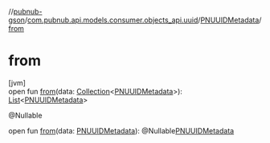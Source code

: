 //[pubnub-gson](../../../index.md)/[com.pubnub.api.models.consumer.objects_api.uuid](../index.md)/[PNUUIDMetadata](index.md)/[from](from.md)

# from

[jvm]\
open fun [from](from.md)(data: [Collection](https://docs.oracle.com/javase/8/docs/api/java/util/Collection.html)&lt;[PNUUIDMetadata](../../../../pubnub-kotlin/com.pubnub.api.models.consumer.objects.uuid/-p-n-u-u-i-d-metadata/index.md)&gt;): [List](https://docs.oracle.com/javase/8/docs/api/java/util/List.html)&lt;[PNUUIDMetadata](index.md)&gt;

@Nullable

open fun [from](from.md)(data: [PNUUIDMetadata](../../../../pubnub-kotlin/com.pubnub.api.models.consumer.objects.uuid/-p-n-u-u-i-d-metadata/index.md)): @Nullable[PNUUIDMetadata](index.md)
